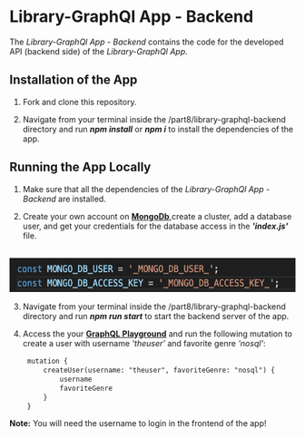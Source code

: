 # Library-GraphQl App - Backend

The *Library-GraphQl App - Backend* contains the code for the developed API (backend side) of the *Library-GraphQl App*.


## Installation of the App

1. Fork and clone this repository.

2. Navigate from your terminal inside the /part8/library-graphql-backend directory and run ***npm install*** or ***npm i*** to install the dependencies of the app.


## Running the App Locally

1. Make sure that all the dependencies of the *Library-GraphQl App - Backend* are installed.

2. Create your own account on [**MongoDb**](https://www.mongodb.com/cloud),create a cluster, add a database user, and get your credentials for the database access in the ***'index.js'*** file.<br/><br/>
<img src="https://raw.githubusercontent.com/katerina-tziala/fullstackopen2019/master/documentation_images/part8_mongodb_access.png" alt="code snippet in index,js" width="auto" height="60">

3. Navigate from your terminal inside the /part8/library-graphql-backend directory and run ***npm run start*** to start the backend server of the app.

4. Access the your [**GraphQL Playground**](http://localhost:4000/) and run the following mutation to create a user with username *'theuser'* and favorite genre *'nosql'*:

        mutation {
            createUser(username: "theuser", favoriteGenre: "nosql") {
                username 
                favoriteGenre
            }
        }

**Note:** You will need the username to login in the frontend of the app!
